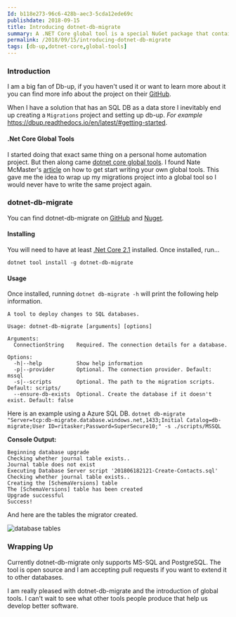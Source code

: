 ```yaml
---
Id: b118e273-96c6-428b-aec3-5cda12ede69c
publishdate: 2018-09-15
title: Introducing dotnet-db-migrate
summary: A .NET Core global tool is a special NuGet package that contains a console application. Here I create a global tool for database migrations using db-up.
permalink: /2018/09/15/introducing-dotnet-db-migrate
tags: [db-up,dotnet-core,global-tools]
---
```


### Introduction

I am a big fan of Db-up, if you haven't used it or want to learn more about it you can find more info about the project on their [GitHub](https://github.com/DbUp/DbUp).

When I have a solution that has an SQL DB as a data store I inevitably end up creating a `Migrations` project and setting up db-up. *For example* https://dbup.readthedocs.io/en/latest/#getting-started.

#### .Net Core Global Tools

I started doing that exact same thing on a personal home automation project. 
But then along came [dotnet core global tools](https://docs.microsoft.com/en-us/dotnet/core/tools/global-tools). I found Nate McMaster's [article](https://natemcmaster.com/blog/2018/05/12/dotnet-global-tools/) on how to get start writing your own global tools. This gave me the idea to wrap up my migrations project into a global tool so I would never have to write the same project again.

### dotnet-db-migrate

You can find dotnet-db-migrate on [GitHub](https://github.com/ritasker/dotnet-db-migrate) and [Nuget](https://www.nuget.org/packages/dotnet-db-migrate/).

#### Installing

You will need to have at least [.Net Core 2.1](https://www.microsoft.com/net/download) installed. Once installed, run...

```
dotnet tool install -g dotnet-db-migrate
```


#### Usage

Once installed, running `dotnet db-migrate -h` will print the following help information.
```
A tool to deploy changes to SQL databases.

Usage: dotnet-db-migrate [arguments] [options]

Arguments:
  ConnectionString    Required. The connection details for a database.

Options:
  -h|--help           Show help information
  -p|--provider       Optional. The connection provider. Default: mssql
  -s|--scripts        Optional. The path to the migration scripts. Default: scripts/
  --ensure-db-exists  Optional. Create the database if it doesn't exist. Default: false
```

Here is an example using a Azure SQL DB.
`dotnet db-migrate "Server=tcp:db-migrate.database.windows.net,1433;Initial Catalog=db-migrate;User ID=ritasker;Password=SuperSecure10;" -s ./scripts/MSSQL`

**Console Output:**
```
Beginning database upgrade
Checking whether journal table exists..
Journal table does not exist
Executing Database Server script '201806182121-Create-Contacts.sql'
Checking whether journal table exists..
Creating the [SchemaVersions] table
The [SchemaVersions] table has been created
Upgrade successful
Success!
```

And here are the tables the migrator created.

![database tables](/images/db-tables.png)


### Wrapping Up

Currently dotnet-db-migrate only supports MS-SQL and PostgreSQL. The tool is open source and I am accepting pull requests if you want to extend it to other databases.

I am really pleased with dotnet-db-migrate and the introduction of global tools. I can't wait to see what other tools people produce that help us develop better software.
